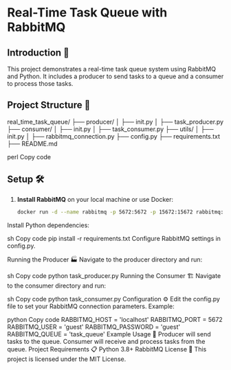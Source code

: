 # Real-Time Task Queue with RabbitMQ

## Introduction 📄

This project demonstrates a real-time task queue system using RabbitMQ and Python. It includes a producer to send tasks to a queue and a consumer to process those tasks.

## Project Structure 📁

real_time_task_queue/
├── producer/
│ ├── init.py
│ ├── task_producer.py
├── consumer/
│ ├── init.py
│ ├── task_consumer.py
├── utils/
│ ├── init.py
│ ├── rabbitmq_connection.py
├── config.py
├── requirements.txt
├── README.md

perl
Copy code

## Setup 🛠️

1. **Install RabbitMQ** on your local machine or use Docker:
   ```sh
   docker run -d --name rabbitmq -p 5672:5672 -p 15672:15672 rabbitmq:3-management
Install Python dependencies:

sh
Copy code
pip install -r requirements.txt
Configure RabbitMQ settings in config.py.

Running the Producer 🏭
Navigate to the producer directory and run:

sh
Copy code
python task_producer.py
Running the Consumer 🏗️
Navigate to the consumer directory and run:

sh
Copy code
python task_consumer.py
Configuration ⚙️
Edit the config.py file to set your RabbitMQ connection parameters. Example:

python
Copy code
RABBITMQ_HOST = 'localhost'
RABBITMQ_PORT = 5672
RABBITMQ_USER = 'guest'
RABBITMQ_PASSWORD = 'guest'
RABBITMQ_QUEUE = 'task_queue'
Example Usage 📝
Producer will send tasks to the queue.
Consumer will receive and process tasks from the queue.
Project Requirements 📋
Python 3.8+
RabbitMQ
License 📄
This project is licensed under the MIT License.

